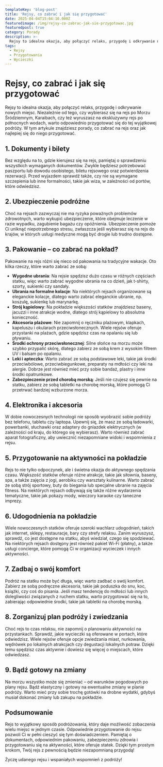 ```yaml
---
templateKey: 'blog-post'
title: 'Rejsy, co zabrać i jak się przygotować'
date: 2025-04-04T15:04:10.000Z
featuredimage: /img/rejsy-co-zabrac-jak-sie-przygotowac.jpg
featuredpost: true
category: Porady
description: >-
  Rejsy to idealna okazja, aby połączyć relaks, przygodę i odkrywanie nowych miejsc. Niezależnie od tego, czy wybierasz się na rejs po Morzu Śródziemnym, Karaibach, czy też wyruszasz na ekskluzywny rejs po północnych wodach, warto odpowiednio przygotować się do tej wyjątkowej podróży.
tags:
  - Rejsy
  - Przygotowania
  - Wycieczki
---
```

# Rejsy, co zabrać i jak się przygotować

Rejsy to idealna okazja, aby połączyć relaks, przygodę i odkrywanie nowych miejsc. Niezależnie od tego, czy wybierasz się na rejs po Morzu Śródziemnym, Karaibach, czy też wyruszasz na ekskluzywny rejs po północnych wodach, warto odpowiednio przygotować się do tej wyjątkowej podróży. W tym artykule znajdziesz porady, co zabrać na rejs oraz jak najlepiej się do niego przygotować.

## 1. Dokumenty i bilety

Bez względu na to, gdzie kierujesz się na rejs, pamiętaj o sprawdzeniu wszystkich wymaganych dokumentów. Zwykle będziesz potrzebować paszportu lub dowodu osobistego, biletu rejsowego oraz potwierdzenia rezerwacji. Przed wyjazdem sprawdź także, czy nie są wymagane szczepienia lub inne formalności, takie jak wiza, w zależności od portów, które odwiedzisz.

## 2. Ubezpieczenie podróżne

Choć na rejsach zazwyczaj nie ma ryzyka poważnych problemów zdrowotnych, warto wykupić ubezpieczenie, które obejmuje leczenie w razie wypadku, zagubienie bagażu czy opóźnienia. Ubezpieczenie pomoże Ci uniknąć niepotrzebnego stresu, zwłaszcza jeśli wybierasz się na rejs do krajów, w których usługi medyczne mogą być drogie lub trudno dostępne.

## 3. Pakowanie – co zabrać na pokład?

Pakowanie na rejs różni się nieco od pakowania na tradycyjne wakacje. Oto kilka rzeczy, które warto zabrać ze sobą:

- **Wygodne ubrania**: Na rejsie spędzisz dużo czasu w różnych częściach statku, więc warto zabrać wygodne ubrania na co dzień, jak t-shirty, szorty, sukienki czy sandały.
- **Ubrania na formalne kolacje**: Na niektórych rejsach organizowane są eleganckie kolacje, dlatego warto zabrać eleganckie ubranie, np. koszulę, sukienkę lub marynarkę.
- **Strój kąpielowy**: Na pokładzie większości statków znajdziesz baseny, jacuzzi i inne atrakcje wodne, dlatego strój kąpielowy to absolutna konieczność.
- **Akcesoria plażowe**: Nie zapomnij o ręczniku plażowym, klapkach, kapeluszu i okularach przeciwsłonecznych. Wiele rejsów oferuje przystanki na plażach, gdzie spędzisz czas na opalaniu się lub pływaniu.
- **Środki ochrony przeciwsłonecznej**: Silne słońce na morzu może szybko przypalić skórę, dlatego zabierz ze sobą krem z wysokim filtrem UV i balsam po opalaniu.
- **Leki i apteczka**: Warto zabrać ze sobą podstawowe leki, takie jak środki przeciwbólowe, przeciwbiegunkowe, preparaty na mdłości czy leki na alergie. Dobrze jest również mieć przy sobie bandaż, plastry i inne środki opatrunkowe.
- **Zabezpieczenie przed chorobą morską**: Jeśli nie czujesz się pewnie na statku, zabierz ze sobą tabletki na chorobę morską, które pomogą Ci przetrwać bardziej wzburzone morza.

## 4. Elektronika i akcesoria

W dobie nowoczesnych technologii nie sposób wyobrazić sobie podróży bez telefonu, tabletu czy laptopa. Upewnij się, że masz ze sobą ładowarki, powerbanki, słuchawki oraz adaptery do gniazdek elektrycznych (w zależności od kraju, do którego się wybierasz). Warto również zabrać aparat fotograficzny, aby uwiecznić niezapomniane widoki i wspomnienia z rejsu.

## 5. Przygotowanie na aktywności na pokładzie

Rejs to nie tylko odpoczynek, ale i świetna okazja do aktywnego spędzania czasu. Większość statków oferuje różne atrakcje, takie jak siłownia, baseny, spa, a także zajęcia z jogi, aerobiku czy warsztaty kulinarne. Warto zabrać ze sobą strój sportowy, buty do biegania lub specjalne ubranie na zajęcia fitness. Na niektórych rejsach odbywają się także różne wydarzenia tematyczne, takie jak pokazy mody, wieczory karaoke czy taneczne imprezy.

## 6. Udogodnienia na pokładzie

Wiele nowoczesnych statków oferuje szeroki wachlarz udogodnień, takich jak internet, sklepy, restauracje, bary czy strefy relaksu. Zanim wyruszysz, sprawdź, co jest dostępne na statku, abyś wiedział, czego się spodziewać. Na niektórych rejsach dostępny jest również pakiet Wi-Fi (płatny), a także usługi concierge, które pomogą Ci w organizacji wycieczek i innych aktywności.

## 7. Zadbaj o swój komfort

Podróż na statku może być długa, więc warto zadbać o swój komfort. Zabierz ze sobą podręczne akcesoria, takie jak poduszka do snu, koc, książki, czy coś do pisania. Jeśli masz tendencję do mdłości lub innych dolegliwości związanych z ruchem statku, warto przygotować się na to, zabierając odpowiednie środki, takie jak tabletki na chorobę morską.

## 8. Zorganizuj plan podróży i zwiedzania

Choć rejs to czas relaksu, nie zapomnij o planowaniu aktywności na przystankach. Sprawdź, jakie wycieczki są oferowane w portach, które odwiedzisz. Wiele rejsów oferuje opcje zwiedzania miast, nurkowania, wędrówek po lokalnych atrakcjach czy degustacji lokalnych potraw. Dzięki temu spędzisz czas aktywnie i dowiesz się więcej o miejscach, które odwiedzasz.

## 9. Bądź gotowy na zmiany

Na morzu wszystko może się zmieniać – od warunków pogodowych po plany rejsu. Bądź elastyczny i gotowy na ewentualne zmiany w planie podróży. Warto mieć przy sobie trochę gotówki na drobne wydatki, gdybyś musiał dokonać zmiany lub zakupu na pokładzie.

## Podsumowanie

Rejs to wyjątkowy sposób podróżowania, który daje możliwość zobaczenia wielu miejsc w jednym czasie. Odpowiednie przygotowanie do rejsu pozwoli Ci w pełni cieszyć się tym doświadczeniem. Pamiętaj o dokumentach, odpowiednim pakowaniu, zabezpieczeniu zdrowia i przygotowaniu się na aktywności, które oferuje statek. Dzięki tym prostym krokom, Twój rejs z pewnością będzie niezapomnianą przygodą!

Życzę udanego rejsu i wspaniałych wspomnień z podróży!
